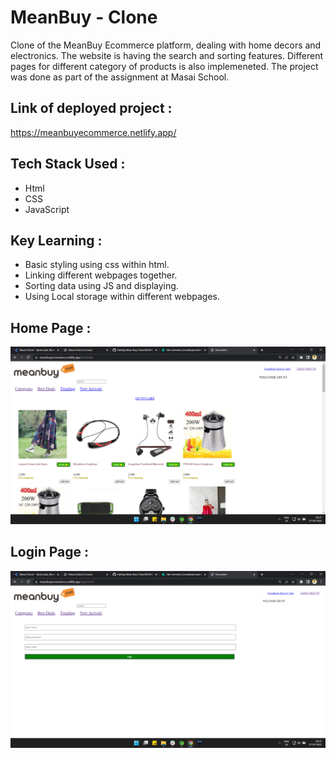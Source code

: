 # MeanBuy - Clone
Clone of the MeanBuy Ecommerce platform, dealing with home decors and electronics.
The website is having the search  and sorting features. Different pages for different category of products is also implemeneted.
The project was done as part of the assignment at Masai School.

## Link of  deployed project : 
https://meanbuyecommerce.netlify.app/

## Tech Stack Used :
- Html
- CSS
- JavaScript

## Key Learning :
- Basic styling using css within html.
- Linking different webpages together.
- Sorting data using JS and displaying.
- Using Local storage within different webpages.

## Home Page :
![Home Page](/images_readme/home.png?raw=true "Home Page")

## Login Page :
![Login Page](/images_readme/login.png?raw=true "Login Page")
